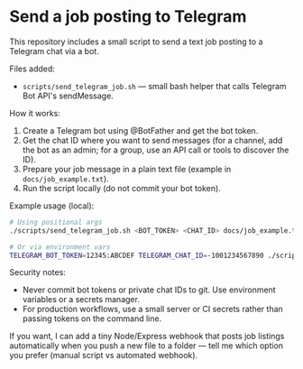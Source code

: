 # Send a job posting to Telegram

This repository includes a small script to send a text job posting to a Telegram chat via a bot.

Files added:
- `scripts/send_telegram_job.sh` — small bash helper that calls Telegram Bot API's sendMessage.

How it works:
1. Create a Telegram bot using @BotFather and get the bot token.
2. Get the chat ID where you want to send messages (for a channel, add the bot as an admin; for a group, use an API call or tools to discover the ID).
3. Prepare your job message in a plain text file (example in `docs/job_example.txt`).
4. Run the script locally (do not commit your bot token).

Example usage (local):

```bash
# Using positional args
./scripts/send_telegram_job.sh <BOT_TOKEN> <CHAT_ID> docs/job_example.txt

# Or via environment vars
TELEGRAM_BOT_TOKEN=12345:ABCDEF TELEGRAM_CHAT_ID=-1001234567890 ./scripts/send_telegram_job.sh docs/job_example.txt
```

Security notes:
- Never commit bot tokens or private chat IDs to git. Use environment variables or a secrets manager.
- For production workflows, use a small server or CI secrets rather than passing tokens on the command line.

If you want, I can add a tiny Node/Express webhook that posts job listings automatically when you push a new file to a folder — tell me which option you prefer (manual script vs automated webhook).
